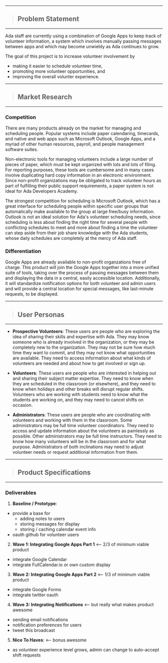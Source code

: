 - - -
> ## Problem Statement
- - -

Ada staff are currently using a combination of Google Apps to keep track of volunteer information, a system which involves manually passing messages between apps and which may become unwieldy as Ada continues to grow.

The goal of this project is to increase volunteer involvement by
- making it easier to schedule volunteer time,
- promoting more volunteer opportunities, and
- improving the overall volunter experience.

- - -
> ## Market Research
- - -

### Competition

There are many products already on the market for managing and scheduling people. Popular systems include paper calendaring, timecards, and native and web apps such as Microsoft Outlook, Google Apps, and a myriad of other human resources, payroll, and people management software suites.

Non-electronic tools for managing volunteers include a large number of pieces of paper, which must be kept organized with lots and lots of filing. For reporting purposes, these tools are cumbersome and in many cases involve duplicating hard copy information in an electronic environment. Since non-profit organizations may be obligated to track volunteer hours as part of fulfilling their public support requirements, a paper system is not ideal for Ada Developers Academy.

The strongest competition for scheduling is Microsoft Outlook, which has a great interface for scheduling people within specific user groups that automatically make available to the group at large free/busy information. Outlook is not an ideal solution for Ada's volunteer scheduling needs, since scheduling is less about finding the right time for several people with conflicting schedules to meet and more about finding a time the volunteer can step aside from their job share knowledge with the Ada students, whose daily schedules are completely at the mercy of Ada staff.

### Differentiation

Google Apps are already available to non-profit organzations free of charge. This product will join the Google Apps together into a more unified suite of tools, taking over the process of passing messages between them and displaying the data in a central, easily accessible location. Additionally, it will standardize notification options for both volunteer and admin users and will provide a central location for special messages, like last-minute requests, to be displayed.


- - -
> ## User Personas
- - -

- __Prospective Volunteers__:
  These users are people who are exploring the idea of sharing their skills and expertise with Ada. They may know someone who is already involved in the organization, or they may be completely new to the organization. They may not be sure how much time they want to commit, and they may not know what opportunities are available. They need to access information about what kinds of volunteers are needed and about how to get involved or sign up.

- __Volunteers__:
  These users are people who are interested in helping out and sharing their subject matter expertise. They need to know when they are scheduled in the classroom (or elsewhere), and they need to know when holidays and other breaks will disrupt regular shifts. Volunteers who are working with students need to know what the students are working on, and they may need to cancel shifts on occasion.

- __Administrators__:
  These users are people who are coordinating with volunteers and working with them in the classroom. Some administrators may be full time volunteer coordinators. They need to access and update information about the volunteers as painlessly as possible. Other administrators may be full time instructors. They need to know how many volunteers will be in the classroom and for what purpose. Administrators of both inclinations may need to adjust volunteer needs or request additional information from them.

<!------------------------------------------------------------------------------
See also the user stories on [this project's Trello board](#).
------------------------------------------------------------------------------->

- - -
> ## Product Specifications
- - -

### Deliverables

1. __Baseline / Prototype__:
  - provide a base for
    - adding notes to users
    - storing messages for display
    - storing / caching calendar event info
  - oauth github for volunteer users


2. __Wave 1: Integrating Google Apps Part 1__ <-- 2/3 of minimum viable product
  - integrate Google Calendar
  - integrate FullCalendar.io or own custom display


3. __Wave 2: Integrating Google Apps Part 2__ <-- 1/3 of minimum viable product
  - integrate Google Forms
  - integrate twitter oauth


4. __Wave 3: Integrating Notifications__ <-- but really what makes product awesome
  - sending email notifications
  - notification preferences for users
  - tweet this broadcast

5. __Nice To Haves__: <-- bonus awesome
  - as volunteer experience level grows, admin can change to auto-accept shift requests

<!--
    - requesting shifts
      - different user levels, some get auto-accepted
-->
